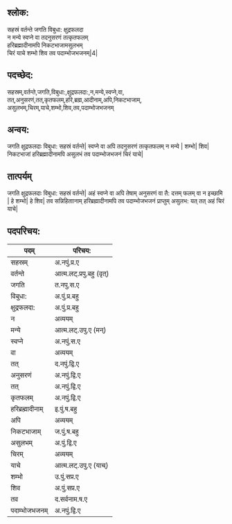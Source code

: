 ## श्लोक:

सहस्रं वर्तन्ते जगति विबुधा: क्षुद्रफलदा  
न मन्ये स्वप्ने वा तदनुसरणं तत्कृतफलम्  
हरिब्रह्मादीनामपि निकटभाजामसुलभम्  
चिरं याचे शम्भो शिव तव पदाम्भोजभजनम्|4|

## पदच्छेद:

सहस्रम्,वर्तन्ते,जगति,विबुधा:,क्षुद्रफलदा:,न,मन्ये,स्वप्ने,वा,
तत्,अनुसरणं,तत्,कृतफलम्,हरि,ब्रह्म,आदीनाम्,अपि,निकटभाजाम्, 
असुलभम्,चिरम्,याचे,शम्भो,शिव,तव,पदाम्भोजभजनम्

## अन्वय:

जगति क्षुद्रफलदाः विबुधा: सहस्रं वर्तन्ते| स्वप्ने वा अपि तदनुसरणं तत्कृतफलम् न मन्ये | शम्भो| शिव| निकटभाजां हरिब्रह्मादीनामपि असुलभं तव पदाम्भोजभजनं चिरं याचे|

## तात्पर्यम्

जगति क्षुद्रफलदाः विबुधा: सहस्रं वर्तन्ते| अहं स्वप्ने वा अपि तेषाम् अनुसरणं वा तै: दत्तम् फलम् वा न इच्छामि | हे शम्भो| हे शिव| तव सन्निहिताानाम् हरिब्रह्मादीनामपि तव पदाम्भोजभजनं प्राप्तुम् असुलभ: यत् तत् अहं चिरं याचे|

## पदपरिचय:

पदम्|परिचय:
----|-----------
सहस्रम्|अ.नपुं.प्र.ए   
वर्तन्ते|आत्म.लट्.प्रपु.बहु (वृत्)  
जगति|त.नपु.स.ए  
विबुधा:|अ.पुं.प्र.बहु  
क्षुद्रफलदा:|अ.पुं.प्र.बहु  
न|अव्ययम्  
मन्ये|आत्म.लट्.उपु.ए (मन्)  
स्वप्ने|अ.नपुं.स.ए  
वा|अव्ययम्
तत्|द.नपुं.द्वि.ए 
अनुसरणं|अ.नपुं.द्वि.ए 
तत्|अ.नपुं.द्वि.ए
कृतफलम्|अ.नपुं.द्वि.ए
हरिब्रह्मादीनाम्|इ.पुं.ष.बहु  
अपि|अव्ययम्
निकटभाजाम्|ज.पुं.ष.बहु 
असुलभम्|अ.पुं.द्वि.ए
चिरम्|अव्ययम्
याचे|आत्म.लट्.उपु.ए (याच्)
शम्भो|उ.पुं.सप्र.ए
शिव|अ.पुं.सप्र.ए
तव|द.सर्वनाम.ष.ए
पदाम्भोजभजनम्|अ.नपुं.द्वि.ए




